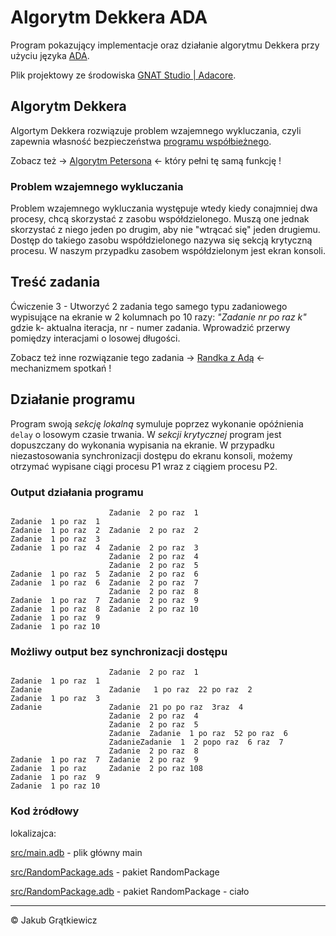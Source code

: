 # Algorytm Dekkera ADA
Program pokazujący implementacje oraz działanie algorytmu Dekkera przy użyciu języka [ADA](https://pl.wikipedia.org/wiki/Ada_(j%C4%99zyk_programowania)). 

Plik projektowy ze środowiska [GNAT Studio | Adacore](https://www.adacore.com/gnatpro/toolsuite/gnatstudio).

## Algorytm Dekkera
Algortym Dekkera rozwiązuje problem wzajemnego wykluczania, czyli zapewnia własność bezpieczeństwa [programu współbieżnego](https://pl.wikipedia.org/wiki/Przetwarzanie_wsp%C3%B3%C5%82bie%C5%BCne).

Zobacz też -> [Algorytm Petersona](https://github.com/KGratkiewicz/Algorytm-Petersona-ADA.git) <- który pełni tę samą funkcję !


### Problem wzajemnego wykluczania
Problem wzajemnego wykluczania występuje wtedy kiedy conajmniej dwa procesy, chcą skorzystać z zasobu współdzielonego. Muszą one jednak skorzystać z niego jeden po drugim, aby nie "wtrącać się" jeden drugiemu. Dostęp do takiego zasobu współdzielonego nazywa się sekcją krytyczną procesu. W naszym przypadku zasobem współdzielonym jest ekran konsoli.

## Treść zadania
Ćwiczenie 3 - Utworzyć 2 zadania tego samego typu zadaniowego wypisujące na ekranie w 2 kolumnach po 10 razy: _"Zadanie nr po raz k"_ gdzie k- aktualna iteracja, nr - numer zadania. Wprowadzić przerwy pomiędzy interacjami o losowej długości.

Zobacz też inne rozwiązanie tego zadania -> [Randka z Adą](https://github.com/KGratkiewicz/Mechanizm-Spotkan-ADA.git) <- mechanizmem spotkań !


## Działanie programu
Program swoją *sekcję lokalną* symuluje poprzez wykonanie opóźnienia `delay` o losowym czasie trwania. W *sekcji krytycznej* program jest dopuszczany do wykonania wypisania na ekranie. W przypadku niezastosowania synchronizacji dostępu do ekranu konsoli, możemy otrzymać wypisane ciągi procesu P1 wraz z ciągiem procesu P2.

### Output działania programu
```
                      Zadanie  2 po raz  1
Zadanie  1 po raz  1
Zadanie  1 po raz  2  Zadanie  2 po raz  2
Zadanie  1 po raz  3
Zadanie  1 po raz  4  Zadanie  2 po raz  3
                      Zadanie  2 po raz  4
                      Zadanie  2 po raz  5
Zadanie  1 po raz  5  Zadanie  2 po raz  6
Zadanie  1 po raz  6  Zadanie  2 po raz  7
                      Zadanie  2 po raz  8
Zadanie  1 po raz  7  Zadanie  2 po raz  9
Zadanie  1 po raz  8  Zadanie  2 po raz 10
Zadanie  1 po raz  9
Zadanie  1 po raz 10
```

### Możliwy output bez synchronizacji dostępu 
```
                      Zadanie  2 po raz  1
Zadanie  1 po raz  1
Zadanie               Zadanie   1 po raz  22 po raz  2
Zadanie  1 po raz  3
Zadanie               Zadanie  21 po po raz  3raz  4
                      Zadanie  2 po raz  4
                      Zadanie  2 po raz  5
                      Zadanie  Zadanie  1 po raz  52 po raz  6
                      ZadanieZadanie  1  2 popo raz  6 raz  7
                      Zadanie  2 po raz  8
Zadanie  1 po raz  7  Zadanie  2 po raz  9
Zadanie  1 po raz     Zadanie  2 po raz 108
Zadanie  1 po raz  9
Zadanie  1 po raz 10
```

### Kod żródłowy 

lokalizajca:

[src/main.adb](/src/main.adb) - plik główny main

[src/RandomPackage.ads](/src/RandomPackage.ads) - pakiet RandomPackage

[src/RandomPackage.adb](/src/RandomPackage.adb) - pakiet RandomPackage - ciało


---
&copy; Jakub Grątkiewicz

